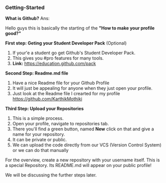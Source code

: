 ### Getting-Started

**What is Github?**
Ans: 

Hello guys this is basically the starting of the **"How to make your profile good?"**

**First step: Geting your Student Developer Pack** (Optional)
1. If your'e a student go get Github's Student Developer Pack.
2. This gives you #pro features for many tools.
3. **Link:** https://education.github.com/pack

**Second Step: Readme.md file**
1. Have a nice Readme file for your Github Profile
2. It will just be appealing for anyone when they just open your profile.
3. Just look at the Readme file I crearted for my profile https://github.com/KarthikMothiki

**Third Step: Upload your Repositories**
1. This is a simple process.
2. Open your profile, navigate to repositories tab.
3. There you'll find a green button, named **New** click on that and give a name for your repository.
4. It can be private or public. 
5. We can upload the code directly from our VCS (Version Control System) or we can do that manually

For the overview, create a new repository with your username itself. This is a special Repository. Its README.md will appear on your public profile! 

We will be discussing the further steps later.

